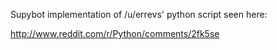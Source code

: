 Supybot implementation of /u/errevs' python script seen here:

http://www.reddit.com/r/Python/comments/2fk5se
